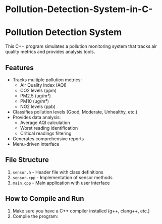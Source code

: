 # Pollution-Detection-System-in-C-
# Pollution Detection System

This C++ program simulates a pollution monitoring system that tracks air quality metrics and provides analysis tools.

## Features

- Tracks multiple pollution metrics:
  - Air Quality Index (AQI)
  - CO2 levels (ppm)
  - PM2.5 (μg/m³)
  - PM10 (μg/m³)
  - NO2 levels (ppb)
- Classifies pollution levels (Good, Moderate, Unhealthy, etc.)
- Provides data analysis:
  - Average AQI calculation
  - Worst reading identification
  - Critical readings filtering
- Generates comprehensive reports
- Menu-driven interface

## File Structure

1. `sensor.h` - Header file with class definitions
2. `sensor.cpp` - Implementation of sensor methods
3. `main.cpp` - Main application with user interface

## How to Compile and Run

1. Make sure you have a C++ compiler installed (g++, clang++, etc.)
2. Compile the program:
